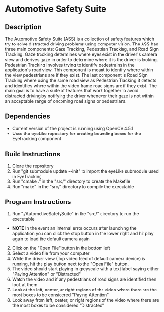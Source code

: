 # Automotive Safety Suite
## Description
The Automotive Safety Suite (ASS) is a collection of safety features which try to solve distracted driving problems using computer vision. The ASS has three main components: Gaze Tracking, Pedestrian Tracking, and Road Sign Tracking. Gaze tracking determines where eyes exist in the driver's camera view and derives gaze in order to determine where it is the driver is looking. Pedestrian Tracking involves trying to identify pedestrains in the application's road view. This component is meant to identify where within the view pedestrians are if they exist. The last component is Road Sign Tracking where using the same road view as Pedestrian Tracking it detects and identifies where within the video frame road signs are if they exist. The main goal is to have a suite of features that work together to avoid distracted driving by notifying the driver whenever their gaze is not within an acceptable range of oncoming road signs or pedestrians.

## Dependencies
* Current version of the project is running using OpenCV 4.5.1
* Uses the eyeLike repository for creating bounding boxes for the EyeTracking component

## Build Instructions
1. Clone the repository
2. Run "git submodule update --init" to import the eyeLike submodule used in EyeTracking
3. Run "cmake ." in the "src/" directory to create the Makefile
4. Run "make" in the "src/" directory to compile the executable

## Program Instructions
1. Run "./AutomotiveSafetySuite" in the "src/" directory to run the executable
  * **NOTE** In the event an internal error occurs after launching the application you can click the stop button in the lower right and hit play again to load the default camera again
2. Click on the "Open File" button in the bottom left
3. Select a video file from your computer
4. While the driver view (Top video feed of default camera device) is running, hit the play button next to the "Open File" button.
5. The video should start playing in greyscale with a text label saying either "Paying Attention" or "Distracted"
6. Watch the video and if any pedestrians of road signs are identified then look at them
  1. Look at the left, center, or right regions of the video where there are the most boxes to be considered "Paying Attention"
  2. Look away from left, center, or right regions of the video where there are the most boxes to be considered "Distracted"